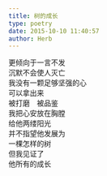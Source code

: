 ```yaml
---  
title: 树的成长  
type: poetry  
date: 2015-10-10 11:40:57  
author: Herb    
---  
```

更倾向于一言不发  
沉默不会使人灭亡  
我没有一颗足够坚强的心  
可以拿出来    
被打磨　被品鉴  
我把心安放在胸膛  
给他两缕阳光  
并不指望他发展为  
一棵怎样的树  
但我见证了  
他所有的成长  
